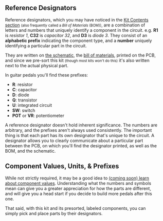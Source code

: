## Reference Designators

Reference designators, which you may have noticed in the [Kit Contents section](/quickfuzz/tools_and_materials/) <small>(also frequently called a <em>Bill of Materials</em> (BOM))</small>, are a combination of letters and numbers that uniquely identify a component in the circuit. e.g. **R1** is *resistor 1*, **C32** is *capacitor 32*, and **D3** is *diode 3*. They consist of an **alphabetic prefix** indicating the component type, and a **number** uniquely identifying a particular part in the circuit.

They are written on [the schematic](/quickfuzz/how_does_it_work/schematic.html), the [bill of materials](/quickfuzz/tools_and_materials/), printed on the PCB, and since we pre-sort this kit <small>(though most kits won't do this)</small> it's also written next to the actual physical part.

In guitar pedals you'll find these prefixes:

* **R**: resistor
* **C**: capacitor
* **D**: diode
* **Q**: transistor
* **U**: integrated circuit
* **SW**: switch
* **POT** or **VR**: potentiometer

A reference designator doesn't hold inherent significance. The numbers are arbitrary, and the prefixes aren't always used consistently. The important thing is that each part has its own designator that's unique to the circuit. A designator allows you to clearly communicate about a particular part between the PCB, on which you'll find the designator printed, as well as the BOM, and the schematic.

## Component Values, Units, & Prefixes

While not strictly required, it may be a good idea to <a class="todo" href="/how_pedals_work/">(coming soon) learn about component values</a>. Understanding what the numbers and symbols mean can give you a greater appreciation for how the parts are different, and will give you a head start if you decide to build more pedals after this one.

That said, with this kit and its presorted, labeled components, you can simply pick and place parts by their designators.

